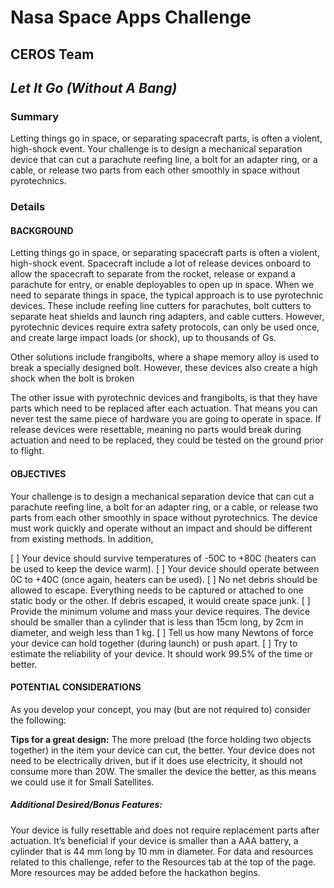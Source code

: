 # **Nasa Space Apps Challenge**
## CEROS Team
## *Let It Go (Without A Bang)*

### Summary
Letting things go in space, or separating spacecraft parts, is often a violent, high-shock event. Your challenge is to design a mechanical separation device that can cut a parachute reefing line, a bolt for an adapter ring, or a cable, or release two parts from each other smoothly in space without pyrotechnics.

### Details

#### BACKGROUND
Letting things go in space, or separating spacecraft parts is often a violent, high-shock event. Spacecraft include a lot of release devices onboard to allow the spacecraft to separate from the rocket, release or expand a parachute for entry, or enable deployables to open up in space. When we need to separate things in space, the typical approach is to use pyrotechnic devices. These include reefing line cutters for parachutes, bolt cutters to separate heat shields and launch ring adapters, and cable cutters. However, pyrotechnic devices require extra safety protocols, can only be used once, and create large impact loads (or shock), up to thousands of Gs.

Other solutions include frangibolts, where a shape memory alloy is used to break a specially designed bolt. However, these devices also create a high shock when the bolt is broken

The other issue with pyrotechnic devices and frangibolts, is that they have parts which need to be replaced after each actuation. That means you can never test the same piece of hardware you are going to operate in space. If release devices were resettable, meaning no parts would break during actuation and need to be replaced, they could be tested on the ground prior to flight.

#### OBJECTIVES
Your challenge is to design a mechanical separation device that can cut a parachute reefing line, a bolt for an adapter ring, or a cable, or release two parts from each other smoothly in space without pyrotechnics. The device must work quickly and operate without an impact and should be different from existing methods. In addition,

[ ] Your device should survive temperatures of -50C to +80C (heaters can be used to keep the device warm).
[ ] Your device should operate between 0C to +40C (once again, heaters can be used).
[ ] No net debris should be allowed to escape. Everything needs to be captured or attached to one static body or the other. If debris escaped, it would create space junk.
[ ] Provide the minimum volume and mass your device requires. The device should be smaller than a cylinder that is less than 15cm long, by 2cm in diameter, and weigh less than 1 kg.
[ ] Tell us how many Newtons of force your device can hold together (during launch) or push apart.
[ ] Try to estimate the reliability of your device. It should work 99.5% of the time or better.

#### POTENTIAL CONSIDERATIONS
As you develop your concept, you may (but are not required to) consider the following:

**Tips for a great design:**
The more preload (the force holding two objects together) in the item your device can cut, the better.
Your device does not need to be electrically driven, but if it does use electricity, it should not consume more than 20W.
The smaller the device the better, as this means we could use it for Small Satellites.

##### Additional Desired/Bonus Features:
Your device is fully resettable and does not require replacement parts after actuation.
It’s beneficial if your device is smaller than a AAA battery, a cylinder that is 44 mm long by 10 mm in diameter.
For data and resources related to this challenge, refer to the Resources tab at the top of the page. More resources may be added before the hackathon begins.

